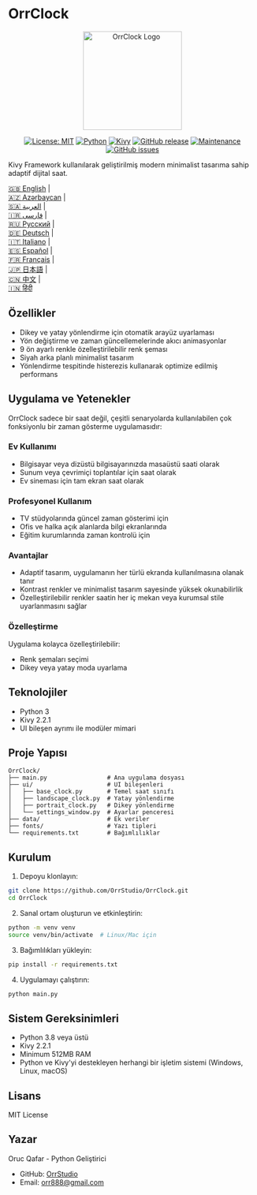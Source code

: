 # OrrClock

<div align="center">
  <img src="https://github.com/user-attachments/assets/83289c8e-472e-44d9-8bc7-eb27bec46763" alt="OrrClock Logo" width="200"/>
</div>

<div align="center">
  
[![License: MIT](https://img.shields.io/badge/License-MIT-yellow.svg)](https://opensource.org/licenses/MIT)
[![Python](https://img.shields.io/badge/Python-3.8%2B-blue)](https://www.python.org/)
[![Kivy](https://img.shields.io/badge/Kivy-2.2.1-brightgreen)](https://kivy.org/)
[![GitHub release](https://img.shields.io/badge/Release-v1.0.0-blue)](https://github.com/OrrStudio/OrrClock/releases)
[![Maintenance](https://img.shields.io/badge/Maintained%3F-yes-green.svg)](https://github.com/OrrStudio/OrrClock/graphs/commit-activity)
[![GitHub issues](https://img.shields.io/github/issues/OrrStudio/OrrClock)](https://github.com/OrrStudio/OrrClock/issues)

</div>

Kivy Framework kullanılarak geliştirilmiş modern minimalist tasarıma sahip adaptif dijital saat.

[🇬🇧 English](../README.md) |  
[🇦🇿 Azərbaycan](README.az.md) |  
[🇸🇦 العربية](README.ar.md) |  
[🇮🇷 فارسی](README.fa.md) |  
[🇷🇺 Русский](README.ru.md) |  
[🇩🇪 Deutsch](README.de.md) |  
[🇮🇹 Italiano](README.it.md) |  
[🇪🇸 Español](README.es.md) |  
[🇫🇷 Français](README.fr.md) |  
[🇯🇵 日本語](README.ja.md) |  
[🇨🇳 中文](README.zh.md) |  
[🇮🇳 हिंदी](README.hi.md)

## Özellikler

- Dikey ve yatay yönlendirme için otomatik arayüz uyarlaması
- Yön değiştirme ve zaman güncellemelerinde akıcı animasyonlar
- 9 ön ayarlı renkle özelleştirilebilir renk şeması
- Siyah arka planlı minimalist tasarım
- Yönlendirme tespitinde histerezis kullanarak optimize edilmiş performans

## Uygulama ve Yetenekler

OrrClock sadece bir saat değil, çeşitli senaryolarda kullanılabilen çok fonksiyonlu bir zaman gösterme uygulamasıdır:

### Ev Kullanımı
- Bilgisayar veya dizüstü bilgisayarınızda masaüstü saati olarak
- Sunum veya çevrimiçi toplantılar için saat olarak
- Ev sineması için tam ekran saat olarak

### Profesyonel Kullanım
- TV stüdyolarında güncel zaman gösterimi için
- Ofis ve halka açık alanlarda bilgi ekranlarında
- Eğitim kurumlarında zaman kontrolü için

### Avantajlar
- Adaptif tasarım, uygulamanın her türlü ekranda kullanılmasına olanak tanır
- Kontrast renkler ve minimalist tasarım sayesinde yüksek okunabilirlik
- Özelleştirilebilir renkler saatin her iç mekan veya kurumsal stile uyarlanmasını sağlar

### Özelleştirme
Uygulama kolayca özelleştirilebilir:
- Renk şemaları seçimi
- Dikey veya yatay moda uyarlama

## Teknolojiler

- Python 3
- Kivy 2.2.1
- UI bileşen ayrımı ile modüler mimari

## Proje Yapısı

```
OrrClock/
├── main.py                 # Ana uygulama dosyası
├── ui/                     # UI bileşenleri
│   ├── base_clock.py       # Temel saat sınıfı
│   ├── landscape_clock.py  # Yatay yönlendirme
│   ├── portrait_clock.py   # Dikey yönlendirme
│   └── settings_window.py  # Ayarlar penceresi
├── data/                   # Ek veriler
├── fonts/                  # Yazı tipleri
└── requirements.txt        # Bağımlılıklar
```

## Kurulum

1. Depoyu klonlayın:
```bash
git clone https://github.com/OrrStudio/OrrClock.git
cd OrrClock
```

2. Sanal ortam oluşturun ve etkinleştirin:
```bash
python -m venv venv
source venv/bin/activate  # Linux/Mac için
```

3. Bağımlılıkları yükleyin:
```bash
pip install -r requirements.txt
```

4. Uygulamayı çalıştırın:
```bash
python main.py
```

## Sistem Gereksinimleri

- Python 3.8 veya üstü
- Kivy 2.2.1
- Minimum 512MB RAM
- Python ve Kivy'yi destekleyen herhangi bir işletim sistemi (Windows, Linux, macOS)

## Lisans

MIT License

## Yazar

Oruc Qafar - Python Geliştirici
- GitHub: [OrrStudio](https://github.com/OrrStudio)
- Email: orr888@gmail.com
